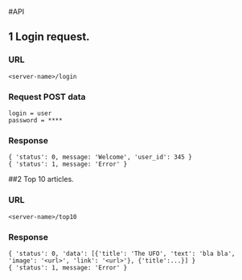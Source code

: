 #API

## 1 Login request.

### URL

    <server-name>/login

### Request POST data

    login = user
    password = ****

### Response

    { 'status': 0, message: 'Welcome', 'user_id': 345 }
    { 'status': 1, message: 'Error' }


##2 Top 10 articles.

### URL

    <server-name>/top10

### Response

    { 'status': 0, 'data': [{'title': 'The UFO', 'text': 'bla bla', 'image': '<url>', 'link': '<url>'}, {'title':...}] }
    { 'status': 1, message: 'Error' }
